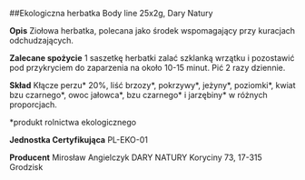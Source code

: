 ##Ekologiczna herbatka Body line 25x2g, Dary Natury

**Opis** Ziołowa herbatka, polecana jako środek wspomagający przy kuracjach odchudzających.

**Zalecane spożycie** 1 saszetkę herbatki zalać szklanką wrzątku i pozostawić pod przykryciem do zaparzenia na około 10-15 minut. Pić 2 razy dziennie.

**Skład** Kłącze perzu\* 20%, liść brzozy\*, pokrzywy\*, jeżyny\*, poziomki\*, kwiat bzu czarnego\*, owoc jałowca\*, bzu czarnego\* i jarzębiny\* w różnych proporcjach.  

\*produkt rolnictwa ekologicznego

**Jednostka Certyfikująca** PL-EKO-01

**Producent** Mirosław Angielczyk DARY NATURY
Koryciny 73, 17-315 Grodzisk
